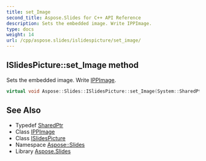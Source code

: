 ```yaml
---
title: set_Image
second_title: Aspose.Slides for C++ API Reference
description: Sets the embedded image. Write IPPImage.
type: docs
weight: 14
url: /cpp/aspose.slides/islidespicture/set_image/
---
```

## ISlidesPicture::set_Image method


Sets the embedded image. Write [IPPImage](../../ippimage/).

```cpp
virtual void Aspose::Slides::ISlidesPicture::set_Image(System::SharedPtr<IPPImage> value)=0
```

## See Also

* Typedef [SharedPtr](../../../system/sharedptr/)
* Class [IPPImage](../../ippimage/)
* Class [ISlidesPicture](../)
* Namespace [Aspose::Slides](../../)
* Library [Aspose.Slides](../../../)

